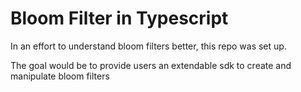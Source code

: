 # Bloom Filter in Typescript

In an effort to understand bloom filters better, this repo was set up.

The goal would be to provide users an extendable sdk to create and manipulate bloom filters
